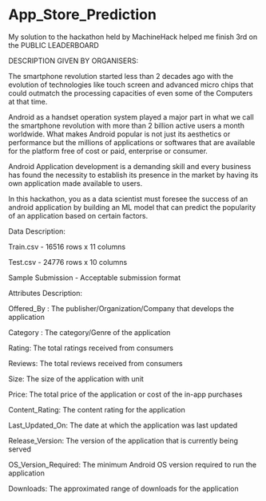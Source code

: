 # App_Store_Prediction
My solution to the hackathon held by MachineHack helped me finish 3rd on the PUBLIC LEADERBOARD

DESCRIPTION GIVEN BY ORGANISERS:

The smartphone revolution started less than 2 decades ago with the evolution of technologies like touch screen and advanced micro chips that could outmatch the processing capacities of even some of the Computers at that time.

Android as a handset operation system played a major part in what we call the smartphone revolution with more than 2 billion active users a month worldwide. What makes Android popular is not just its aesthetics or performance but the millions of applications or softwares that are available for the platform free of cost or paid, enterprise or consumer.

Android Application development is a demanding skill and every business has found the necessity to establish its presence in the market by having its own application made available to users.

In this hackathon, you as a data scientist must foresee the success of an android application by building an ML model that can predict the popularity of an application based on certain factors.

Data Description:

Train.csv - 16516 rows x 11 columns

Test.csv - 24776 rows x 10 columns

Sample Submission - Acceptable submission format

Attributes Description:

Offered_By : The publisher/Organization/Company that develops the application

Category : The category/Genre of the application

Rating: The total ratings received from consumers

Reviews: The total reviews received from consumers

Size: The size of the application with unit

Price: The total price of the application or cost of the in-app purchases

Content_Rating: The content rating for the application

Last_Updated_On: The date at which the application was last updated

Release_Version: The version of the application that is currently being served

OS_Version_Required: The minimum Android OS version required to run the application

Downloads: The approximated range of downloads for the application
